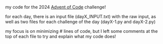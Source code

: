my code for the 2024 [Advent of Code](https://adventofcode.com/2024) challenge!

for each day, there is an input file (dayX_INPUT.txt) with the raw input, as well as two files for each challenge of the day (dayX-1.py and dayX-2.py)

my focus is on minimizing # lines of code, but I left some comments at the top of each file to try and explain what my code does!
